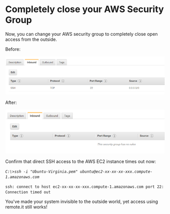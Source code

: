 # Completely close your AWS Security Group

Now, you can change your AWS security group to completely close open access from the outside.

Before:

![](../../.gitbook/assets/image%20%28224%29.png)

After:

![](../../.gitbook/assets/image%20%2876%29.png)

Confirm that direct SSH access to the AWS EC2 instance times out now:

_`C:\>ssh -i "Ubuntu-Virginia.pem" ubuntu@ec2-xx-xx-xx-xxx.compute-1.amazonaws.com`_ 

`ssh: connect to host ec2-xx-xx-xx-xxx.compute-1.amazonaws.com port 22: Connection timed out`

You've made your system invisible to the outside world, yet access using remote.it still works!



